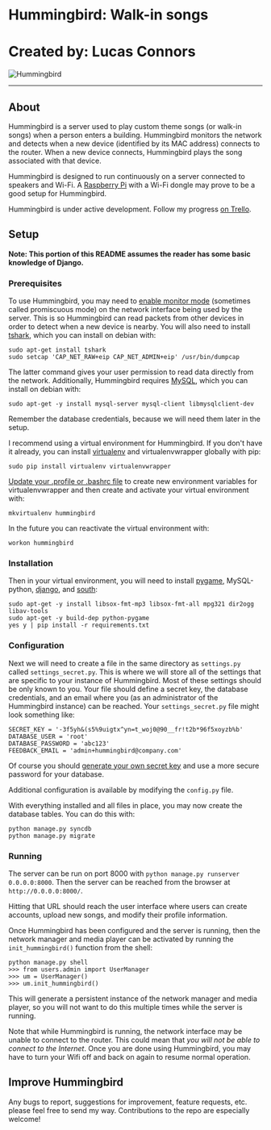 # Hummingbird: Walk-in songs
# Created by: Lucas Connors

![Hummingbird](http://revolutiontech.ca/media/img/hummingbird-large.jpg)

***

## About

Hummingbird is a server used to play custom theme songs (or walk-in songs) when a person enters a building. Hummingbird monitors the network and detects when a new device (identified by its MAC address) connects to the router. When a new device connects, Hummingbird plays the song associated with that device.

Hummingbird is designed to run continuously on a server connected to speakers and Wi-Fi. A [Raspberry Pi](http://www.raspberrypi.org/) with a Wi-Fi dongle may prove to be a good setup for Hummingbird.

Hummingbird is under active development. Follow my progress [on Trello](https://trello.com/b/DK5BO6ev/hummingbird).

## Setup

**Note: This portion of this README assumes the reader has some basic knowledge of Django.**

### Prerequisites

To use Hummingbird, you may need to [enable monitor mode](http://wiki.wireshark.org/CaptureSetup/WLAN#Turning_on_monitor_mode) (sometimes called promiscuous mode) on the network interface being used by the server. This is so Hummingbird can read packets from other devices in order to detect when a new device is nearby. You will also need to install [tshark](https://www.wireshark.org/docs/man-pages/tshark.html), which you can install on debian with:

    sudo apt-get install tshark
    sudo setcap 'CAP_NET_RAW+eip CAP_NET_ADMIN+eip' /usr/bin/dumpcap

The latter command gives your user permission to read data directly from the network. Additionally, Hummingbird requires [MySQL](http://www.mysql.com/), which you can install on debian with:

    sudo apt-get -y install mysql-server mysql-client libmysqlclient-dev

Remember the database credentials, because we will need them later in the setup.

I recommend using a virtual environment for Hummingbird. If you don't have it already, you can install [virtualenv](http://virtualenv.readthedocs.org/en/latest/virtualenv.html) and virtualenvwrapper globally with pip:

    sudo pip install virtualenv virtualenvwrapper

[Update your .profile or .bashrc file](http://virtualenvwrapper.readthedocs.org/en/latest/install.html#shell-startup-file) to create new environment variables for virtualenvwrapper and then create and activate your virtual environment with:

    mkvirtualenv hummingbird

In the future you can reactivate the virtual environment with:

    workon hummingbird

### Installation

Then in your virtual environment, you will need to install [pygame](http://www.pygame.org/wiki/about), MySQL-python, [django](https://www.djangoproject.com/), and [south](http://south.readthedocs.org/en/latest/installation.html):

    sudo apt-get -y install libsox-fmt-mp3 libsox-fmt-all mpg321 dir2ogg libav-tools
    sudo apt-get -y build-dep python-pygame
    yes y | pip install -r requirements.txt

### Configuration

Next we will need to create a file in the same directory as `settings.py` called `settings_secret.py`. This is where we will store all of the settings that are specific to your instance of Hummingbird. Most of these settings should be only known to you. Your file should define a secret key, the database credentials, and an email where you (as an administrator of the Hummingbird instance) can be reached. Your `settings_secret.py` file might look something like:

    SECRET_KEY = '-3f5yh&(s5%9uigtx^yn=t_woj0@90__fr!t2b*96f5xoyzb%b'
    DATABASE_USER = 'root'
    DATABASE_PASSWORD = 'abc123'
    FEEDBACK_EMAIL = 'admin+hummingbird@company.com'

Of course you should [generate your own secret key](http://stackoverflow.com/a/16630719) and use a more secure password for your database.

Additional configuration is available by modifying the `config.py` file.

With everything installed and all files in place, you may now create the database tables. You can do this with:

    python manage.py syncdb
    python manage.py migrate

### Running

The server can be run on port 8000 with `python manage.py runserver 0.0.0.0:8000`. Then the server can be reached from the browser at `http://0.0.0.0:8000/`.

Hitting that URL should reach the user interface where users can create accounts, upload new songs, and modify their profile information.

Once Hummingbird has been configured and the server is running, then the network manager and media player can be activated by running the `init_hummingbird()` function from the shell:

    python manage.py shell
    >>> from users.admin import UserManager
    >>> um = UserManager()
    >>> um.init_hummingbird()

This will generate a persistent instance of the network manager and media player, so you will not want to do this multiple times while the server is running.

Note that while Hummingbird is running, the network interface may be unable to connect to the router. This could mean that *you will not be able to connect to the Internet*. Once you are done using Hummingbird, you may have to turn your Wifi off and back on again to resume normal operation.

## Improve Hummingbird

Any bugs to report, suggestions for improvement, feature requests, etc. please feel free to send my way. Contributions to the repo are especially welcome!